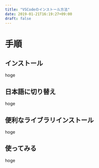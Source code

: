 ```yaml
---
title: "VSCodeのインストール方法"
date: 2019-01-21T16:19:27+09:00
draft: false
---
```


# 手順
## インストール
hoge

## 日本語に切り替え
hoge

## 便利なライブラリインストール
hoge

## 使ってみる
hoge
